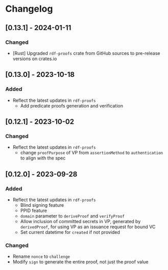 # Changelog

## [0.13.1] - 2024-01-11

### Changed

- [Rust] Upgraded `rdf-proofs` crate from GitHub sources to pre-release versions on crates.io

## [0.13.0] - 2023-10-18

### Added

- Reflect the latest updates in `rdf-proofs`
  - Add predicate proofs generation and verification

## [0.12.1] - 2023-10-02

### Changed

- Reflect the latest updates in `rdf-proofs`
  - change `proofPurpose` of VP from `assertionMethod` to `authentication` to align with the spec

## [0.12.0] - 2023-09-28

### Added

- Reflect the latest updates in `rdf-proofs`
  - Blind signing feature
  - PPID feature
  - `domain` parameter to `deriveProof` and `verifyProof`
  - Allow inclusion of committed secrets in VP, generated by `derivedProof`, for using VP as an issuance request for bound VC
  - Set current datetime for `created` if not provided

### Changed

- Rename `nonce` to `challenge`
- Modify `sign` to generate the entire proof, not just the proof value
